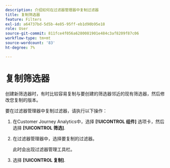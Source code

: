 ```yaml
---
description: 介绍如何在过滤器管理器中复制过滤器
title: 复制筛选器
feature: Filters
exl-id: a64737bd-5d5b-4e85-95ff-eb1d90b95e18
role: User
source-git-commit: 811fce4f056a6280081901e484c3af8209f87c06
workflow-type: tm+mt
source-wordcount: '83'
ht-degree: 7%

---
```


# 复制筛选器

创建新筛选器时，有时比较容易复制与要创建的筛选器邻近的现有筛选器，然后修改您复制的版本。

要在过滤器管理器中复制过滤器，请执行以下操作：

1. 在Customer Journey Analytics中，选择 **[!UICONTROL 组件]** 选项卡，然后选择 **[!UICONTROL 筛选]**.

1. 在过滤器管理器中，选择要复制的过滤器。

   此时会出现过滤器管理工具栏。

1. 选择 **[!UICONTROL 复制]**.
